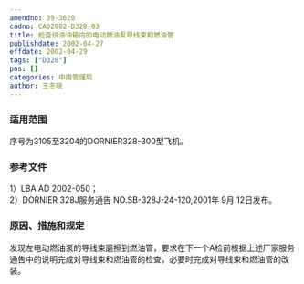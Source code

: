 ```yaml
---
amendno: 39-3620  
cadno: CAD2002-D328-03  
title: 检查供油油箱内的电动燃油泵导线束和燃油管  
publishdate: 2002-04-27  
effdate: 2002-04-29  
tags: ["D328"]  
pns: []  
categories: 中南管理局  
author: 王冬晓  
---
```

  
### 适用范围  
序号为3105至3204的DORNIER328-300型飞机。  
  
<!--more-->  
### 参考文件  
1）LBA AD 2002-050；  
 2）DORNIER 328J服务通告 NO.SB-328J-24-120,2001年 9月 12日发布。  
  
### 原因、措施和规定  
发现左电动燃油泵的导线束磨擦到燃油管，要求在下一个A检前根据上述厂家服务通告中的说明完成对导线束和燃油管的检查，必要时完成对导线束和燃油管的改装。  

